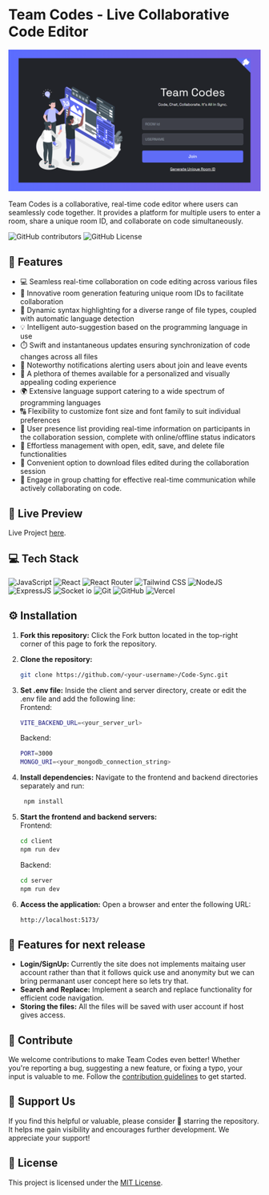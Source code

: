 # Team Codes - Live Collaborative Code Editor

![screenshot](./screenshots/previewHome.png)

Team Codes is a collaborative, real-time code editor where users can seamlessly code together. It provides a platform for multiple users to enter a room, share a unique room ID, and collaborate on code simultaneously.

![GitHub contributors](https://img.shields.io/github/contributors/ankitrajrules/Team-Codes?style=for-the-badge&color=48bf21)
![GitHub License](https://img.shields.io/github/license/ankitrajrules/Team-Codes?style=for-the-badge&color=e67234)

## 🔮 Features

- 💻 Seamless real-time collaboration on code editing across various files
- 🚀 Innovative room generation featuring unique room IDs to facilitate collaboration
- 🌈 Dynamic syntax highlighting for a diverse range of file types, coupled with automatic language detection
- 💡 Intelligent auto-suggestion based on the programming language in use
- ⏱️ Swift and instantaneous updates ensuring synchronization of code changes across all files
- 📣 Noteworthy notifications alerting users about join and leave events
- 🎨 A plethora of themes available for a personalized and visually appealing coding experience
- 🌍 Extensive language support catering to a wide spectrum of programming languages
- 🔠 Flexibility to customize font size and font family to suit individual preferences
- 👥 User presence list providing real-time information on participants in the collaboration session, complete with online/offline status indicators
- 📁 Effortless management with open, edit, save, and delete file functionalities
- 💾 Convenient option to download files edited during the collaboration session
- 💬 Engage in group chatting for effective real-time communication while actively collaborating on code.

## 🚀 Live Preview

Live Project [here](https://team-codes-rx38.onrender.com).

## 💻 Tech Stack

![JavaScript](https://img.shields.io/badge/JavaScript-323330?style=for-the-badge&logo=javascript&logoColor=F7DF1E)
![React](https://img.shields.io/badge/React-20232A?style=for-the-badge&logo=react&logoColor=61DAFB)
![React Router](https://img.shields.io/badge/React_Router-CA4245?style=for-the-badge&logo=react-router&logoColor=white)
![Tailwind CSS](https://img.shields.io/badge/Tailwind_CSS-38B2AC?style=for-the-badge&logo=tailwind-css&logoColor=white)
![NodeJS](https://img.shields.io/badge/Node.js-43853D?style=for-the-badge&logo=node.js&logoColor=white)
![ExpressJS](https://img.shields.io/badge/Express.js-404D59?style=for-the-badge)
![Socket io](https://img.shields.io/badge/Socket.io-ffffff?style=for-the-badge)
![Git](https://img.shields.io/badge/GIT-E44C30?style=for-the-badge&logo=git&logoColor=white)
![GitHub](https://img.shields.io/badge/GitHub-100000?style=for-the-badge&logo=github&logoColor=white)
![Vercel](https://img.shields.io/badge/Vercel-000000?style=for-the-badge&logo=vercel&logoColor=white)

## ⚙️ Installation

1. **Fork this repository:** Click the Fork button located in the top-right corner of this page to fork the repository.
2. **Clone the repository:**
   ```bash
   git clone https://github.com/<your-username>/Code-Sync.git
   ```
3. **Set .env file:**
   Inside the client and server directory, create or edit the .env file and add the following line:  
   Frontend:

   ```bash
   VITE_BACKEND_URL=<your_server_url>
   ```

   Backend:

   ```bash
   PORT=3000
   MONGO_URI=<your_mongodb_connection_string>
   ```

4. **Install dependencies:**
   Navigate to the frontend and backend directories separately and run:
   ```bash
    npm install
   ```
5. **Start the frontend and backend servers:**  
   Frontend:
   ```bash
   cd client
   npm run dev
   ```
   Backend:
   ```bash
   cd server
   npm run dev
   ```
6. **Access the application:**
   Open a browser and enter the following URL:
   ```bash
   http://localhost:5173/
   ```

## 🔮 Features for next release

- **Login/SignUp:** Currently the site does not implements maitaing user account rather than that it follows quick use and anonymity but we can bring permanant user concept here so lets try that.
- **Search and Replace:** Implement a search and replace functionality for efficient code navigation.
- **Storing the files:** All the files will be saved with user account if host gives access.

## 🤝 Contribute

We welcome contributions to make Team Codes even better! Whether you're reporting a bug, suggesting a new feature, or fixing a typo, your input is valuable to me. Follow the [contribution guidelines](CONTRIBUTING.md) to get started.

## 🌟 Support Us

If you find this helpful or valuable, please consider 🌟 starring the repository. It helps me gain visibility and encourages further development. We appreciate your support!

## 🧾 License

This project is licensed under the [MIT License](LICENSE).
